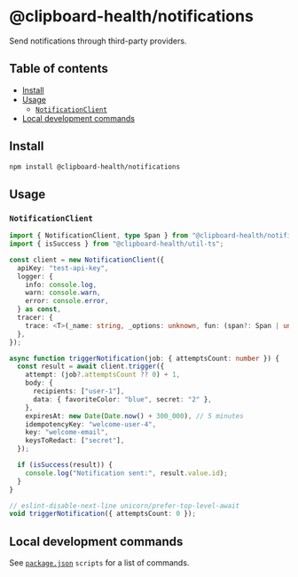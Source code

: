 # @clipboard-health/notifications <!-- omit from toc -->

Send notifications through third-party providers.

## Table of contents <!-- omit from toc -->

- [Install](#install)
- [Usage](#usage)
  - [`NotificationClient`](#notificationclient)
- [Local development commands](#local-development-commands)

## Install

```bash
npm install @clipboard-health/notifications
```

## Usage

### `NotificationClient`

<embedex source="packages/notifications/examples/notificationClient.ts">

```ts
import { NotificationClient, type Span } from "@clipboard-health/notifications";
import { isSuccess } from "@clipboard-health/util-ts";

const client = new NotificationClient({
  apiKey: "test-api-key",
  logger: {
    info: console.log,
    warn: console.warn,
    error: console.error,
  } as const,
  tracer: {
    trace: <T>(_name: string, _options: unknown, fun: (span?: Span | undefined) => T): T => fun(),
  },
});

async function triggerNotification(job: { attemptsCount: number }) {
  const result = await client.trigger({
    attempt: (job?.attemptsCount ?? 0) + 1,
    body: {
      recipients: ["user-1"],
      data: { favoriteColor: "blue", secret: "2" },
    },
    expiresAt: new Date(Date.now() + 300_000), // 5 minutes
    idempotencyKey: "welcome-user-4",
    key: "welcome-email",
    keysToRedact: ["secret"],
  });

  if (isSuccess(result)) {
    console.log("Notification sent:", result.value.id);
  }
}

// eslint-disable-next-line unicorn/prefer-top-level-await
void triggerNotification({ attemptsCount: 0 });
```

</embedex>

## Local development commands

See [`package.json`](./package.json) `scripts` for a list of commands.
